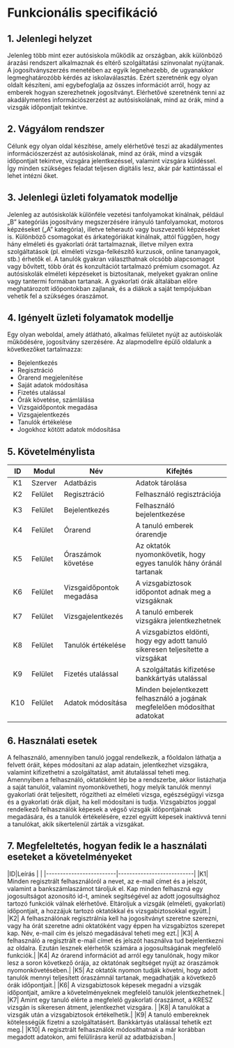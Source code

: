 # Funkcionális specifikáció
## 1. Jelenlegi helyzet

Jelenleg több mint ezer autósiskola működik az országban, akik különböző árazási rendszert alkalmaznak és eltérő szolgáltatási színvonalat nyújtanak. A jogosítványszerzés menetében az egyik legnehezebb, de ugyanakkor legmeghatározóbb kérdés az iskolaválasztás. Ezért szeretnénk egy olyan oldalt készíteni, ami egybefoglalja az összes információt arról, hogy az emberek hogyan szerezhetnek jogosítványt. Elérhetővé szeretnénk tenni az akadálymentes információszerzést az autósiskolának, mind az órák, mind a vizsgák időpontjait tekintve.

## 2. Vágyálom rendszer

Célunk egy olyan oldal készítése, amely elérhetővé teszi az akadálymentes információszerzést az autósiskolának, mind az órák, mind a vizsgák időpontjait tekintve, vizsgára jelentkezéssel, valamint vizsgára küldéssel. Így minden szükséges feladat teljesen digitális lesz, akár pár kattintással el lehet intézni őket.

## 3. Jelenlegi üzleti folyamatok modellje

Jelenleg az autósiskolák különféle vezetési tanfolyamokat kínálnak, például „B” kategóriás jogosítvány megszerzésére irányuló tanfolyamokat, motoros képzéseket („A” kategória), illetve teherautó vagy buszvezetői képzéseket is. Különböző csomagokat és árkategóriákat kínálnak, attól függően, hogy hány elméleti és gyakorlati órát tartalmaznak, illetve milyen extra szolgáltatások (pl. elméleti vizsga-felkészítő kurzusok, online tananyagok, stb.) érhetők el. A tanulók gyakran választhatnak olcsóbb alapcsomagot vagy bővített, több órát és konzultációt tartalmazó prémium csomagot. Az autósiskolák elméleti képzéseket is biztosítanak, melyeket gyakran online vagy tantermi formában tartanak. A gyakorlati órák általában előre meghatározott időpontokban zajlanak, és a diákok a saját tempójukban vehetik fel a szükséges óraszámot. 

## 4. Igényelt üzleti folyamatok modellje

Egy olyan weboldal, amely átlátható, alkalmas felületet nyújt az autóiskolák működésére, jogosítvány szerzésére. Az alapmodellre épülő oldalunk a következőket tartalmazza:

 - Bejelentkezés
 - Regisztráció
 - Órarend megjelenítése
 - Saját adatok módosítása
 - Fizetés utalással
 - Órák követése, számlálása
 - Vizsgaidőpontok megadása
 - Vizsgajelentkezés
 - Tanulók értékelése
 - Jogokhoz kötött adatok módosítása

## 5. Követelménylista

| ID | Modul | Név | Kifejtés |
| :---: | --- | --- | --- |
| K1  | Szerver | Adatbázis  | Adatok tárolása |
| K2  | Felület | Regisztráció  | Felhasználó regisztrációja |
| K3  | Felület | Bejelentkezés  | Felhasználó bejelentkezése |
| K4  | Felület | Órarend  | A tanuló emberek órarendje |
| K5  | Felület | Óraszámok követése  |Az oktatók nyomonkövetik, hogy egyes tanulók hány óránál tartanak |
| K6  | Felület | Vizsgaidőpontok megadása  | A vizsgabiztosok időpontot adnak meg a vizsgáknak |
| K7  | Felület | Vizsgajelentkezés | A tanuló emberek vizsgákra jelentkezhetnek |
| K8 | Felület | Tanulók értékelése  | A vizsgabiztos eldönti, hogy egy adott tanuló sikeresen teljesítette a vizsgákat |
| K9  | Felület | Fizetés utalással | A szolgáltatás kifizetése bankkártyás utalással |
| K10  | Felület | Adatok módosítása | Minden bejelentkezett felhasználó a jogának megfelelően módosíthat adatokat |

## 6. Használati esetek

A felhasználó, amennyiben tanuló joggal rendelkezik, a főoldalon láthatja a felvett óráit, képes módosítani az alap adatain, jelentkezhet vizsgákra, valamint kifizethetni a szolgáltatást, amit átutalással teheti meg. Amennyiben a felhasználó, oktatóként lép be a rendszerbe, akkor listázhatja a saját tanulóit, valamint nyomonkövetheti, hogy melyik tanulók mennyi gyakorlati órát teljesített, rögzítheti az elméleti vizsga, egészségügyi vizsga és a gyakorlati órák díjait, ha kell módosítani is tudja. Vizsgabiztos joggal rendelkező felhasználók képesek a végső vizsgák időpontjainak megadására, és a tanulók értékelésére, ezzel együtt képesek inaktívvá tenni a tanulókat, akik sikertelenül zárták a vizsgákat.

## 7. Megfeleltetés, hogyan fedik le a használati eseteket a követelményeket

|ID|Leírás           |                                |
|-------------------------|---------------------------|
|K1| Minden regisztrált felhasználóról a nevet, az e-mail címet és a jelszót, valamint a bankszámlaszámot tároljuk el. Kap minden felhaszná egy jogosultságot azonosító id-t, aminek segítségével az adott jogosultsághoz tartozó funkciók válnak elérhetővé. Eltároljuk a vizsgák (elméleti, gyakorlati) időpontjait, a hozzájuk tartozó oktatókkal és vizsgabiztosokkal együtt.|          
|K2| A felhasználónak regisztrálnia kell ha jogosítványt szeretne szerezni, vagy ha órát szeretne adni oktatóként vagy éppen ha vizsgabiztos szerepet kap. Név, e-mail cím és jelszó megadásával teheti meg ezt.|
|K3| A felhasználó a regisztrált e-mail címet és jelszót használva tud bejelentkezni az oldalra. Ezután lesznek elérhetők számára a jogosultságának megfelelő funkciók.|
|K4| Az órarend információt ad arról egy tanulónak, hogy mikor lesz a soron következő órája, az oktatónak segítséget nyújt az óraszámok nyomonkövetésében.|
|K5| Az oktatók nyomon tudják követni, hogy adott tanulók mennyi teljesített óraszámnál tartanak, megadhatják a következő órák időpontjait.|
|K6| A vizsgabiztosok képesek megadni a vizsgák időpontjait, amikre a követelményeknek megfelelő tanulók jelentkezhetnek.|
|K7| Amint egy tanuló elérte a megfelelő gyakorlati óraszámot, a KRESZ vizsgán is sikeresen átment, jelentkezhet vizsgára. |
|K8| A tanulókat a vizsgák után a vizsgabiztosok értékelhetik.|
|K9| A tanuló embereknek kötelességük fizetni a szolgáltatásért. Bankkártyás utalással tehetik ezt meg.|
|K10| A regisztrált felhasználók módosíthatnak a már korábban megadott adatokon, ami felülírásra kerül az adatbázisban.|
